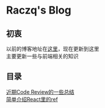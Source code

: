 # Raczq's Blog
## 初衷
以前的博客地址在[这里](https://raczq-confidence.github.io)，现在更新到这里<br />主要更新一些与前端相关的知识
## 目录
[近期Code Review的一些总结](https://github.com/Raczq-confidence/Blog/issues/2)<br />
[简单介绍React里的ref](https://github.com/Raczq-confidence/Blog/issues/5)

